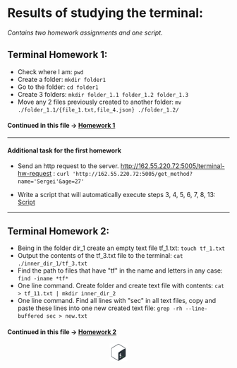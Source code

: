 # Results of studying the terminal:
_Contains two homework assignments and one script._
## Terminal Homework 1:
* Check where I am:
`pwd`
* Сreate a folder:
`mkdir folder1`
* Go to the folder:
`cd folder1`
* Create 3 folders:
`mkdir folder_1.1 folder_1.2 folder_1.3`
* Move any 2 files previously created to another folder:
`mv ./folder_1.1/{file_1.txt,file_4.json} ./folder_1.2/`
#### Continued in this file -> [Homework 1](https://github.com/Saijentor/Terminal/blob/main/HW_1.txt)
***
#### Additional task for the first homework
* Send an http request to the server. http://162.55.220.72:5005/terminal-hw-request :
	`curl 'http://162.55.220.72:5005/get_method?name='Sergei'&age=27'`
  
* Write a script that will automatically execute steps 3, 4, 5, 6, 7, 8, 13:  [Script](https://github.com/Saijentor/Terminal/blob/main/script%20terminal.sh)
***
## Terminal Homework 2:
* Being in the folder dir_1 create an empty text file tf_1.txt:
`touch tf_1.txt`
* Output the contents of the tf_3.txt file to the terminal:
`cat ./inner_dir_1/tf_3.txt`
* Find the path to files that have "tf" in the name and letters in any case:
`find -iname *tf*`
* One line command. Create folder and create text file with contents:
`cat > tf_11.txt | mkdir inner_dir_2`
* One line command. Find all lines with "sec" in all text files, copy and paste these lines into one new created text file:
`grep -rh --line-buffered sec > new.txt`
#### Continued in this file -> [Homework 2](https://github.com/Saijentor/Terminal/blob/main/HW_2.txt)
<div align="center">
<img src="https://raw.githubusercontent.com/devicons/devicon/1119b9f84c0290e0f0b38982099a2bd027a48bf1/icons/bash/bash-original.svg" width="40px"/>
</div>
